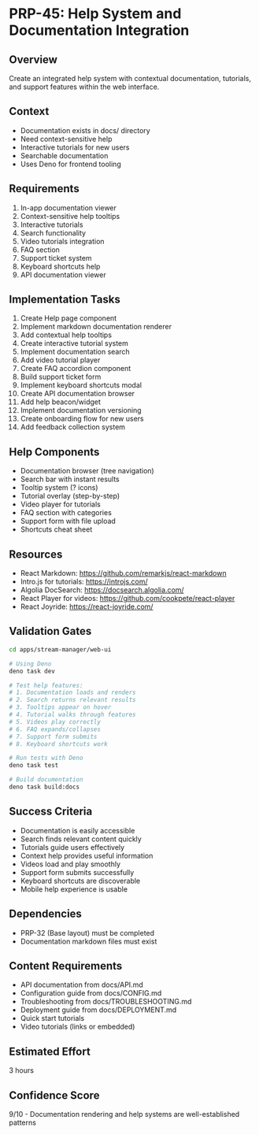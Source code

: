 # PRP-45: Help System and Documentation Integration

## Overview
Create an integrated help system with contextual documentation, tutorials, and support features within the web interface.

## Context
- Documentation exists in docs/ directory
- Need context-sensitive help
- Interactive tutorials for new users
- Searchable documentation
- Uses Deno for frontend tooling

## Requirements
1. In-app documentation viewer
2. Context-sensitive help tooltips
3. Interactive tutorials
4. Search functionality
5. Video tutorials integration
6. FAQ section
7. Support ticket system
8. Keyboard shortcuts help
9. API documentation viewer

## Implementation Tasks
1. Create Help page component
2. Implement markdown documentation renderer
3. Add contextual help tooltips
4. Create interactive tutorial system
5. Implement documentation search
6. Add video tutorial player
7. Create FAQ accordion component
8. Build support ticket form
9. Implement keyboard shortcuts modal
10. Create API documentation browser
11. Add help beacon/widget
12. Implement documentation versioning
13. Create onboarding flow for new users
14. Add feedback collection system

## Help Components
- Documentation browser (tree navigation)
- Search bar with instant results
- Tooltip system (? icons)
- Tutorial overlay (step-by-step)
- Video player for tutorials
- FAQ section with categories
- Support form with file upload
- Shortcuts cheat sheet

## Resources
- React Markdown: https://github.com/remarkjs/react-markdown
- Intro.js for tutorials: https://introjs.com/
- Algolia DocSearch: https://docsearch.algolia.com/
- React Player for videos: https://github.com/cookpete/react-player
- React Joyride: https://react-joyride.com/

## Validation Gates
```bash
cd apps/stream-manager/web-ui

# Using Deno
deno task dev

# Test help features:
# 1. Documentation loads and renders
# 2. Search returns relevant results
# 3. Tooltips appear on hover
# 4. Tutorial walks through features
# 5. Videos play correctly
# 6. FAQ expands/collapses
# 7. Support form submits
# 8. Keyboard shortcuts work

# Run tests with Deno
deno task test

# Build documentation
deno task build:docs
```

## Success Criteria
- Documentation is easily accessible
- Search finds relevant content quickly
- Tutorials guide users effectively
- Context help provides useful information
- Videos load and play smoothly
- Support form submits successfully
- Keyboard shortcuts are discoverable
- Mobile help experience is usable

## Dependencies
- PRP-32 (Base layout) must be completed
- Documentation markdown files must exist

## Content Requirements
- API documentation from docs/API.md
- Configuration guide from docs/CONFIG.md
- Troubleshooting from docs/TROUBLESHOOTING.md
- Deployment guide from docs/DEPLOYMENT.md
- Quick start tutorials
- Video tutorials (links or embedded)

## Estimated Effort
3 hours

## Confidence Score
9/10 - Documentation rendering and help systems are well-established patterns